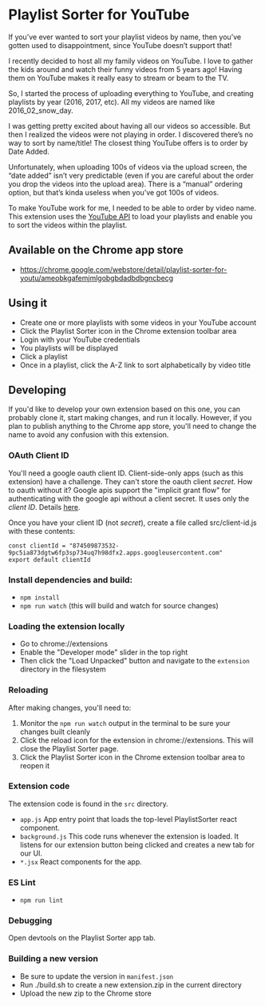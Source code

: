 # Playlist Sorter for YouTube

If you’ve ever wanted to sort your playlist videos by name, then you’ve gotten used to disappointment, since YouTube doesn’t support that!

I recently decided to host all my family videos on YouTube. I love to gather the kids around and watch their funny videos from 5 years ago! Having them on YouTube makes it really easy to stream or beam to the TV.

So, I started the process of uploading everything to YouTube, and creating playlists by year (2016, 2017, etc). All my videos are named like 2016_02_snow_day.

I was getting pretty excited about having all our videos so accessible. But then I realized the videos were not playing in order. I discovered there’s no way to sort by name/title! The closest thing YouTube offers is to order by Date Added.

Unfortunately, when uploading 100s of videos via the upload screen, the “date added” isn’t very predictable (even if you are careful about the order you drop the videos into the upload area). There is a “manual” ordering option, but that’s kinda useless when you’ve got 100s of videos.

To make YouTube work for me, I needed to be able to order by video name. This extension uses the [YouTube API](https://developers.google.com/youtube/v3/) to load your playlists and enable you to sort the videos within the playlist.

## Available on the Chrome app store

- https://chrome.google.com/webstore/detail/playlist-sorter-for-youtu/ameobkgafemjmlgobgbdadbdbgncbecg

## Using it

- Create one or more playlists with some videos in your YouTube account
- Click the Playlist Sorter icon in the Chrome extension toolbar area
- Login with your YouTube credentials
- You playlists will be displayed
- Click a playlist
- Once in a playlist, click the A-Z link to sort alphabetically by video title

## Developing

If you'd like to develop your own extension based on this one, you can probably clone it, start making changes, and run it locally. However, if you plan to publish anything to the Chrome app store, you'll need to change the name to avoid any confusion with this extension.

### OAuth Client ID
You'll need a google oauth client ID. Client-side-only apps (such as this extension) have a challenge. They can't store the oauth client _secret_. How to oauth without it? Google apis support the "implicit grant flow" for authenticating with the google api without a client secret. It uses only the _client ID_. Details [here](https://developers.google.com/youtube/v3/guides/auth/client-side-web-apps).

Once you have your client ID (not _secret_), create a file called src/client-id.js with these contents: 

```
const clientId = "874509873532-9pc5ia873dgtw6fp3sp734uq7h98dfx2.apps.googleusercontent.com"
export default clientId
```

### Install dependencies and build:
- `npm install`
- `npm run watch` (this will build and watch for source changes)

### Loading the extension locally

- Go to chrome://extensions
- Enable the "Developer mode" slider in the top right
- Then click the "Load Unpacked" button and navigate to the `extension` directory in the filesystem

### Reloading

After making changes, you'll need to:

1. Monitor the `npm run watch` output in the terminal to be sure your changes built cleanly
2. Click the reload icon for the extension in chrome://extensions. This will close the Playlist Sorter page.
3. Click the Playlist Sorter icon in the Chrome extension toolbar area to reopen it

### Extension code

The extension code is found in the `src` directory.

- `app.js` App entry point that loads the top-level PlaylistSorter react component.
- `background.js` This code runs whenever the extension is loaded. It listens for our extension button being clicked and creates a new tab for our UI.
- `*.jsx` React components for the app.

### ES Lint
- `npm run lint`

### Debugging

Open devtools on the Playlist Sorter app tab.

### Building a new version

- Be sure to update the version in `manifest.json`
- Run ./build.sh to create a new extension.zip in the current directory
- Upload the new zip to the Chrome store
